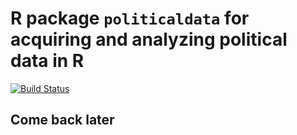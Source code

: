 # R package `politicaldata` for acquiring and analyzing political data in R

[![Build Status](https://travis-ci.org/elliottmorris/politicaldata.svg?branch=master)](https://travis-ci.org/elliottmorris/politicaldata)


## Come back later
